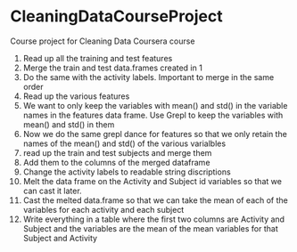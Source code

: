 CleaningDataCourseProject
=========================

Course project for Cleaning Data Coursera course
1. Read up all the training and test features
2. Merge the train and test data.frames created in 1
3. Do the same with the activity labels. Important to merge in the same order
4. Read up the various features
5. We want to only keep the variables with mean() and std() in the variable names in the features data frame. Use Grepl to keep the variables with mean() and std() in them
6. Now we do the same grepl dance for features so that we only retain the names of the mean() and std() of the various varialbles
7. read up the train and test subjects and merge them
8. Add them to the columns of the merged dataframe
9. Change the activity labels to readable string discriptions
10. Melt the data frame on the Activity and Subject id variables so that we can cast it later.
11. Cast the melted data.frame so that we can take the mean of each of the variables for each activity and each subject
12. Write everything in a table where the first two columns are Activity and Subject and the variables are the mean of the mean variables for that Subject and Activity
